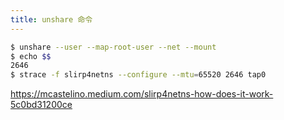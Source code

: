 ```yaml
---
title: unshare 命令
---
```



```sh
$ unshare --user --map-root-user --net --mount
$ echo $$
2646
$ strace -f slirp4netns --configure --mtu=65520 2646 tap0
```

https://mcastelino.medium.com/slirp4netns-how-does-it-work-5c0bd31200ce
